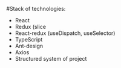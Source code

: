 

#Stack of technologies:

* React 
* Redux (slice
* React-redux (useDispatch, useSelector)
* TypeScript
* Ant-design
* Axios
* Structured system of project

